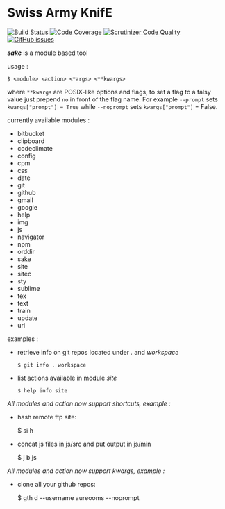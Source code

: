 Swiss Army KnifE
================

[![Build Status](https://travis-ci.org/aureooms/sake.svg)](https://travis-ci.org/aureooms/sake)
[![Code Coverage](https://scrutinizer-ci.com/g/aureooms/sake/badges/coverage.png?b=master)](https://scrutinizer-ci.com/g/aureooms/sake/?branch=master)
[![Scrutinizer Code Quality](https://scrutinizer-ci.com/g/aureooms/sake/badges/quality-score.png?b=master)](https://scrutinizer-ci.com/g/aureooms/sake/?branch=master)
[![GitHub issues](http://img.shields.io/github/issues/aureooms/sake.svg)](https://github.com/aureooms/sake/issues)

***sake*** is a module based tool


usage :

	$ <module> <action> <*args> <**kwargs>


where `**kwargs` are POSIX-like options and flags, to set a flag to a falsy value just prepend `no` in front of the flag name. For example `--prompt` sets `kwargs["prompt"] = True` while `--noprompt` sets `kwargs["prompt"]` = False.


currently available modules :

  - bitbucket
  - clipboard
  - codeclimate
  - config
  - cpm
  - css
  - date
  - git
  - github
  - gmail
  - google
  - help
  - img
  - js
  - navigator
  - npm
  - orddir
  - sake
  - site
  - sitec
  - sty
  - sublime
  - tex
  - text
  - train
  - update
  - url




examples :

  - retrieve info on git repos located under *.* and *workspace*

		$ git info . workspace

  - list actions available in module *site*

		$ help info site


*All modules and action now support shortcuts, example :*


  - hash remote ftp site:

    $ si h

  - concat js files in js/src and put output in js/min

    $ j b js


*All modules and action now support kwargs, example :*


  - clone all your github repos:

    $ gth d --username aureooms --noprompt

